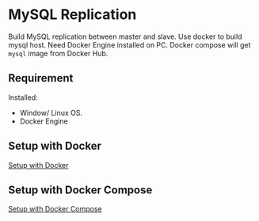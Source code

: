 # MySQL Replication

Build MySQL replication between master and slave. Use docker to build mysql host. Need Docker Engine installed on PC. Docker compose will get `mysql`
image from Docker Hub.

## Requirement

Installed:
- Window/ Linux OS.
- Docker Engine 

## Setup with Docker

[Setup with Docker](./mysql-replication-docker/README.md)

## Setup with Docker Compose

[Setup with Docker Compose](./mysql-replication-docker-compose/README.md)